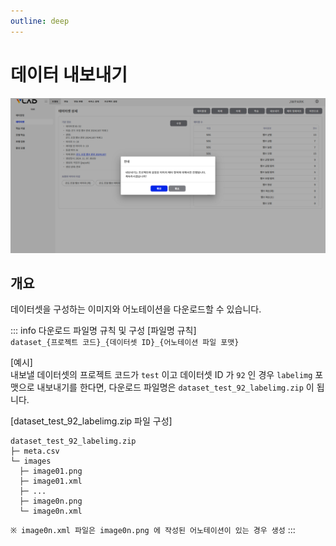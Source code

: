 ```yaml
---
outline: deep
---
```


# 데이터 내보내기

![데이터셋 내보내기](/public/ko/data/dataset-export.png)


## 개요
데이터셋을 구성하는 이미지와 어노테이션을 다운로드할 수 있습니다.

::: info 다운로드 파일명 규칙 및 구성
[파일명 규칙]  
```dataset_{프로젝트 코드}_{데이터셋 ID}_{어노테이션 파일 포맷}```

[예시]  
내보낼 데이터셋의 프로젝트 코드가 `test` 이고 데이터셋 ID 가 `92` 인 경우
`labelimg` 포맷으로 내보내기를 한다면,
다운로드 파일명은 `dataset_test_92_labelimg.zip` 이 됩니다.

[dataset_test_92_labelimg.zip 파일 구성]
  ```
  dataset_test_92_labelimg.zip
  ├─ meta.csv
  └─ images
    ├─ image01.png
    ├─ image01.xml
    ├─ ...
    ├─ image0n.png
    └─ image0n.xml
  ```
```※ image0n.xml 파일은 image0n.png 에 작성된 어노테이션이 있는 경우 생성```
:::

